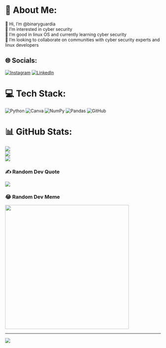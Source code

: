 # 💫 About Me:
👋 Hi, I’m @binaryguardia<br>👀 I’m interested in cyber security <br>🌱 I’m good in linux OS and currently learning cyber security<br>💞️ I’m looking to collaborate on communities with cyber security experts and linux developers


## 🌐 Socials:
[![Instagram](https://img.shields.io/badge/Instagram-%23E4405F.svg?logo=Instagram&logoColor=white)](https://instagram.com/https://www.instagram.com/only_neer4j/) [![LinkedIn](https://img.shields.io/badge/LinkedIn-%230077B5.svg?logo=linkedin&logoColor=white)](https://www.linkedin.com/in/neeraj-kumar-2ba511286/?trk=opento_sprofile_topcard) 

# 💻 Tech Stack:
![Python](https://img.shields.io/badge/python-3670A0?style=for-the-badge&logo=python&logoColor=ffdd54) ![Canva](https://img.shields.io/badge/Canva-%2300C4CC.svg?style=for-the-badge&logo=Canva&logoColor=white) ![NumPy](https://img.shields.io/badge/numpy-%23013243.svg?style=for-the-badge&logo=numpy&logoColor=white) ![Pandas](https://img.shields.io/badge/pandas-%23150458.svg?style=for-the-badge&logo=pandas&logoColor=white) ![GitHub](https://img.shields.io/badge/github-%23121011.svg?style=for-the-badge&logo=github&logoColor=white)
# 📊 GitHub Stats:
![](https://github-readme-stats.vercel.app/api?username=cybersphinx&theme=nightowl&hide_border=false&include_all_commits=false&count_private=false)<br/>
![](https://github-readme-streak-stats.herokuapp.com/?user=cybersphinx&theme=nightowl&hide_border=false)<br/>
![](https://github-readme-stats.vercel.app/api/top-langs/?username=cybersphinx&theme=nightowl&hide_border=false&include_all_commits=false&count_private=false&layout=compact)

### ✍️ Random Dev Quote
![](https://quotes-github-readme.vercel.app/api?type=vetical&theme=gruvbox)

### 😂 Random Dev Meme
<img src='https://memer-new.vercel.app/' style="height: 400px;"/>

---
[![](https://visitcount.itsvg.in/api?id=cybersphinx&icon=0&color=0)](https://visitcount.itsvg.in)

<!-- Proudly created with GPRM ( https://gprm.itsvg.in ) -->
